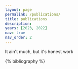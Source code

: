 ```yaml
---
layout: page
permalink: /publications/
title: publications
description: 
years: [2023, 2022]
nav: true
nav_order: 2
---
```


It ain't much, but it's honest work

<!-- _pages/publications.md -->

<!-- Bibsearch Feature -->

<!-- {% include bib_search.liquid %} -->

<div class="publications">

{% bibliography %}

</div>
